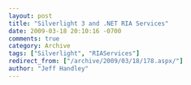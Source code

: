 ```yaml
---
layout: post
title: "Silverlight 3 and .NET RIA Services"
date: 2009-03-18 20:10:16 -0700
comments: true
category: Archive
tags: ["Silverlight", "RIAServices"]
redirect_from: ["/archive/2009/03/18/178.aspx/"]
author: "Jeff Handley"
---
```


